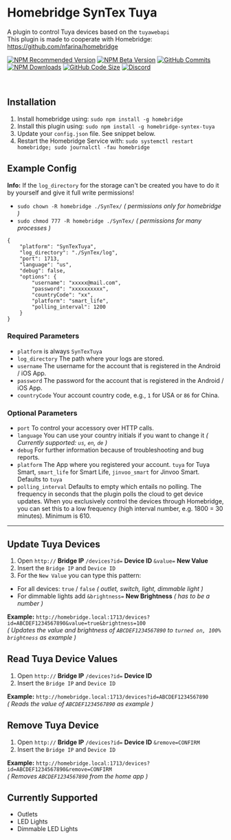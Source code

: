 # Homebridge SynTex Tuya
A plugin to control Tuya devices based on the `tuyawebapi`<br>
This plugin is made to cooperate with Homebridge: https://github.com/nfarina/homebridge

[![NPM Recommended Version](https://img.shields.io/npm/v/homebridge-syntex-tuya?label=release&color=brightgreen)](https://www.npmjs.com/package/homebridge-syntex-tuya)
[![NPM Beta Version](https://img.shields.io/npm/v/homebridge-syntex-tuya/beta?color=orange&label=beta)](https://www.npmjs.com/package/homebridge-syntex-tuya)
[![GitHub Commits](https://badgen.net/github/commits/SynTexDZN/homebridge-syntex-tuya?color=yellow)](https://github.com/SynTexDZN/homebridge-syntex-tuya/commits)
[![NPM Downloads](https://badgen.net/npm/dt/homebridge-syntex-tuya?color=purple)](https://www.npmjs.com/package/homebridge-syntex-tuya)
[![GitHub Code Size](https://img.shields.io/github/languages/code-size/SynTexDZN/homebridge-syntex-tuya?color=0af)](https://github.com/SynTexDZN/homebridge-syntex-tuya)
[![Discord](https://img.shields.io/discord/442095224953634828?color=728ED5&label=discord)](https://discord.gg/XUqghtw4DE)

<br>

## Installation
1. Install homebridge using: `sudo npm install -g homebridge`
2. Install this plugin using: `sudo npm install -g homebridge-syntex-tuya`
3. Update your `config.json` file. See snippet below.
4. Restart the Homebridge Service with: `sudo systemctl restart homebridge; sudo journalctl -fau homebridge`


## Example Config
**Info:** If the `log_directory` for the storage can't be created you have to do it by yourself and give it full write permissions!
- `sudo chown -R homebridge ./SynTex/` *( permissions only for homebridge )*
- `sudo chmod 777 -R homebridge ./SynTex/` *( permissions for many processes )*

```
{
    "platform": "SynTexTuya",
    "log_directory": "./SynTex/log",
    "port": 1713,
    "language": "us",
    "debug": false,
    "options": {
        "username": "xxxxx@mail.com",
        "password": "xxxxxxxxxx",
        "countryCode": "xx",
        "platform": "smart_life",
        "polling_interval": 1200
    }
}
```
### Required Parameters
- `platform` is always `SynTexTuya`
- `log_directory` The path where your logs are stored.
- `username` The username for the account that is registered in the Android / iOS App.
- `password` The password for the account that is registered in the Android / iOS App.
- `countryCode` Your account country code, e.g., `1` for USA or `86` for China.

### Optional Parameters
- `port` To control your accessory over HTTP calls.
- `language` You can use your country initials if you want to change it *( Currently supported: `us`, `en`, `de` )*
- `debug` For further information because of troubleshooting and bug reports.
- `platform` The App where you registered your account. `tuya` for Tuya Smart, `smart_life` for Smart Life, `jinvoo_smart` for Jinvoo Smart. Defaults to `tuya`
- `polling_interval` Defaults to empty which entails no polling. The frequency in seconds that the plugin polls the cloud to get device updates. When you exclusively control the devices through Homebridge, you can set this to a low frequency (high interval number, e.g. 1800 = 30 minutes). Minimum is 610.


---


## Update Tuya Devices
1. Open `http://`  **Bridge IP**  `/devices?id=`  **Device ID**  `&value=`  **New Value**
2. Insert the `Bridge IP` and `Device ID`
3. For the `New Value` you can type this pattern:
- For all devices: `true` / `false` *( outlet, switch, light, dimmable light )*
- For dimmable lights add `&brightness=`  **New Brightness** *( has to be a number )*

**Example:**  `http://homebridge.local:1713/devices?id=ABCDEF1234567890&value=true&brightness=100`\
*( Updates the value and brightness of `ABCDEF1234567890` to `turned on, 100% brightness` as example )*


## Read Tuya Device Values
1. Open `http://`  **Bridge IP**  `/devices?id=`  **Device ID**
2. Insert the `Bridge IP` and `Device ID`

**Example:**  `http://homebridge.local:1713/devices?id=ABCDEF1234567890`\
*( Reads the value of `ABCDEF1234567890` as example )*


## Remove Tuya Device
1. Open `http://`  **Bridge IP**  `/devices?id=`  **Device ID**  `&remove=CONFIRM`
2. Insert the `Bridge IP` and `Device ID`

**Example:**  `http://homebridge.local:1713/devices?id=ABCDEF1234567890&remove=CONFIRM`\
*( Removes `ABCDEF1234567890` from the home app )*


## Currently Supported
- Outlets
- LED Lights
- Dimmable LED Lights